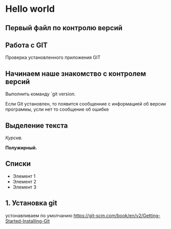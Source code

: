 # Hello world

## Первый файл по контролю версий

## Работа с GIT

Проверка установленного приложения GIT

## Начинаем наше знакомство с контролем версий

Выполнить команду `git version.

Если Git установлен, то появится сообщенние с информацией об версии программы, усли нет то сообщение об ошибке

## Выделение текста

*Курсив.*

**Полужирный.**

## Списки

* Элемент 1
* Элемент 2
* Элемент 3

## 1. Установка git

устонавливаем по умолчанию <https://git-scm.com/book/en/v2/Getting-Started-Installing-Git>

